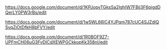 https://docs.google.com/document/d/1KPJopvTGksSa2lghIW7FBjj3F6pigdDQerLY0PW3rBs/edit

https://docs.google.com/document/d/1w5WL66IC4YJPqm787cUC4SJZdlQSyqZiOtDfkH8bFVY/edit

https://docs.google.com/document/d/1R0BOF9Z7-UPFmCH06uG3FvDlCdXEWPGCkkopKk358nI/edit
